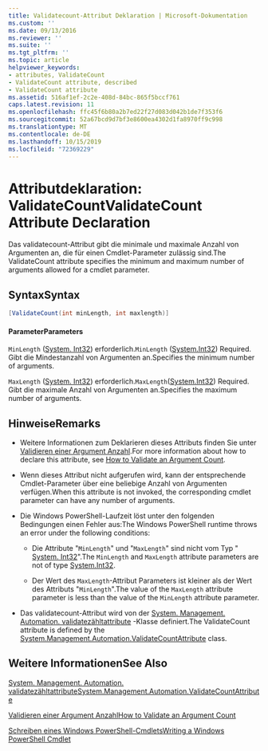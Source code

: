 ```yaml
---
title: Validatecount-Attribut Deklaration | Microsoft-Dokumentation
ms.custom: ''
ms.date: 09/13/2016
ms.reviewer: ''
ms.suite: ''
ms.tgt_pltfrm: ''
ms.topic: article
helpviewer_keywords:
- attributes, ValidateCount
- ValidateCount attribute, described
- ValidateCount attribute
ms.assetid: 516af1ef-2c2e-408d-84bc-865f5bccf761
caps.latest.revision: 11
ms.openlocfilehash: ffc45f6b80a2b7ed22f27d083d042b1de7f353f6
ms.sourcegitcommit: 52a67bcd9d7bf3e8600ea4302d1fa8970ff9c998
ms.translationtype: MT
ms.contentlocale: de-DE
ms.lasthandoff: 10/15/2019
ms.locfileid: "72369229"
---
```

# <a name="validatecount-attribute-declaration"></a><span data-ttu-id="b60f3-102">Attributdeklaration: ValidateCount</span><span class="sxs-lookup"><span data-stu-id="b60f3-102">ValidateCount Attribute Declaration</span></span>

<span data-ttu-id="b60f3-103">Das validatecount-Attribut gibt die minimale und maximale Anzahl von Argumenten an, die für einen Cmdlet-Parameter zulässig sind.</span><span class="sxs-lookup"><span data-stu-id="b60f3-103">The ValidateCount attribute specifies the minimum and maximum number of arguments allowed for a cmdlet parameter.</span></span>

## <a name="syntax"></a><span data-ttu-id="b60f3-104">Syntax</span><span class="sxs-lookup"><span data-stu-id="b60f3-104">Syntax</span></span>

```csharp
[ValidateCount(int minLength, int maxlength)]
```

#### <a name="parameters"></a><span data-ttu-id="b60f3-105">Parameter</span><span class="sxs-lookup"><span data-stu-id="b60f3-105">Parameters</span></span>

<span data-ttu-id="b60f3-106">`MinLength` ([System. Int32][]) erforderlich.</span><span class="sxs-lookup"><span data-stu-id="b60f3-106">`MinLength` ([System.Int32][]) Required.</span></span> <span data-ttu-id="b60f3-107">Gibt die Mindestanzahl von Argumenten an.</span><span class="sxs-lookup"><span data-stu-id="b60f3-107">Specifies the minimum number of arguments.</span></span>

<span data-ttu-id="b60f3-108">`MaxLength` ([System. Int32][]) erforderlich.</span><span class="sxs-lookup"><span data-stu-id="b60f3-108">`MaxLength`([System.Int32][]) Required.</span></span> <span data-ttu-id="b60f3-109">Gibt die maximale Anzahl von Argumenten an.</span><span class="sxs-lookup"><span data-stu-id="b60f3-109">Specifies the maximum number of arguments.</span></span>

## <a name="remarks"></a><span data-ttu-id="b60f3-110">Hinweise</span><span class="sxs-lookup"><span data-stu-id="b60f3-110">Remarks</span></span>

- <span data-ttu-id="b60f3-111">Weitere Informationen zum Deklarieren dieses Attributs finden Sie unter [Validieren einer Argument Anzahl][].</span><span class="sxs-lookup"><span data-stu-id="b60f3-111">For more information about how to declare this attribute, see [How to Validate an Argument Count][].</span></span>

- <span data-ttu-id="b60f3-112">Wenn dieses Attribut nicht aufgerufen wird, kann der entsprechende Cmdlet-Parameter über eine beliebige Anzahl von Argumenten verfügen.</span><span class="sxs-lookup"><span data-stu-id="b60f3-112">When this attribute is not invoked, the corresponding cmdlet parameter can have any number of arguments.</span></span>

- <span data-ttu-id="b60f3-113">Die Windows PowerShell-Laufzeit löst unter den folgenden Bedingungen einen Fehler aus:</span><span class="sxs-lookup"><span data-stu-id="b60f3-113">The Windows PowerShell runtime throws an error under the following conditions:</span></span>

    - <span data-ttu-id="b60f3-114">Die Attribute "`MinLength`" und "`MaxLength`" sind nicht vom Typ " [System. Int32][]".</span><span class="sxs-lookup"><span data-stu-id="b60f3-114">The `MinLength` and `MaxLength` attribute parameters are not of type [System.Int32][].</span></span>

    - <span data-ttu-id="b60f3-115">Der Wert des `MaxLength`-Attribut Parameters ist kleiner als der Wert des Attributs "`MinLength`".</span><span class="sxs-lookup"><span data-stu-id="b60f3-115">The value of the `MaxLength` attribute parameter is less than the value of the `MinLength` attribute parameter.</span></span>

- <span data-ttu-id="b60f3-116">Das validatecount-Attribut wird von der [System. Management. Automation. validatezähltattribute][] -Klasse definiert.</span><span class="sxs-lookup"><span data-stu-id="b60f3-116">The ValidateCount attribute is defined by the [System.Management.Automation.ValidateCountAttribute][] class.</span></span>

## <a name="see-also"></a><span data-ttu-id="b60f3-117">Weitere Informationen</span><span class="sxs-lookup"><span data-stu-id="b60f3-117">See Also</span></span>

<span data-ttu-id="b60f3-118">[System. Management. Automation. validatezähltattribute][]</span><span class="sxs-lookup"><span data-stu-id="b60f3-118">[System.Management.Automation.ValidateCountAttribute][]</span></span>

<span data-ttu-id="b60f3-119">[Validieren einer Argument Anzahl][]</span><span class="sxs-lookup"><span data-stu-id="b60f3-119">[How to Validate an Argument Count][]</span></span>

<span data-ttu-id="b60f3-120">[Schreiben eines Windows PowerShell-Cmdlets][]</span><span class="sxs-lookup"><span data-stu-id="b60f3-120">[Writing a Windows PowerShell Cmdlet][]</span></span>

[Validieren einer Argument Anzahl]: how-to-validate-an-argument-count.md
[How to Validate an Argument Count]: how-to-validate-an-argument-count.md
[Schreiben eines Windows PowerShell-Cmdlets]: writing-a-windows-powershell-cmdlet.md
[Writing a Windows PowerShell Cmdlet]: writing-a-windows-powershell-cmdlet.md

[System. Int32]: /dotnet/api/System.Int32
[System.Int32]: /dotnet/api/System.Int32
[System. Management. Automation. validatezähltattribute]: /dotnet/api/System.Management.Automation.ValidateCountAttribute
[System.Management.Automation.ValidateCountAttribute]: /dotnet/api/System.Management.Automation.ValidateCountAttribute

